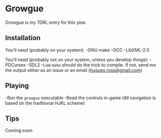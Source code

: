 # Growgue
Growgue is my 7DRL entry for this year.

## Installation
You'll need (probably on your system):
-GNU make
-GCC
-LibXML-2.0

You'll need (probably not on your system, unless you develop things):
-PDCurses
-SDL2
-Lua
`make` should do the trick to compile. If not, send me the output either as an issue or an email (hugues.ross@gmail.com)

## Playing
-Run the `growgue` executable
-Read the controls in-game (All navigation is based on the traditional HJKL scheme)

## Tips
Coming soon
